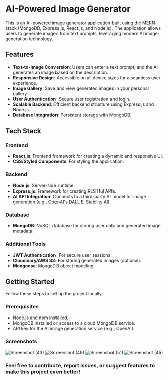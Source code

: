 # AI-Powered Image Generator

This is an AI-powered image generator application built using the MERN stack (MongoDB, Express.js, React.js, and Node.js). The application allows users to generate images from text prompts, leveraging modern AI image-generation technology.

## Features

- **Text-to-Image Conversion**: Users can enter a text prompt, and the AI generates an image based on the description.
- **Responsive Design**: Accessible on all device sizes for a seamless user experience.
- **Image Gallery**: Save and view generated images in your personal gallery.
- **User Authentication**: Secure user registration and login.
- **Scalable Backend**: Efficient backend structure using Express.js and Node.js.
- **Database Integration**: Persistent storage with MongoDB.

## Tech Stack

### Frontend
- **React.js**: Frontend framework for creating a dynamic and responsive UI.
- **CSS/Styled Components**: For styling the application.

### Backend
- **Node.js**: Server-side runtime.
- **Express.js**: Framework for creating RESTful APIs.
- **AI API Integration**: Connects to a third-party AI model for image generation (e.g., OpenAI's DALL·E, Stability AI).

### Database
- **MongoDB**: NoSQL database for storing user data and generated image metadata.

### Additional Tools
- **JWT Authentication**: For secure user sessions.
- **Cloudinary/AWS S3**: For storing generated images (optional).
- **Mongoose**: MongoDB object modeling.

## Getting Started

Follow these steps to set up the project locally:

### Prerequisites

- Node.js and npm installed.
- MongoDB installed or access to a cloud MongoDB service.
- API key for the AI image generation service (e.g., OpenAI).

### Screenshots
![Screenshot (43)](https://github.com/user-attachments/assets/537aa246-755f-456a-b644-61105455ffde)
![Screenshot (49)](https://github.com/user-attachments/assets/c0e705c8-349f-4125-ad2c-93e19d9c0893)
![Screenshot (51)](https://github.com/user-attachments/assets/a70ab05a-f13a-4a94-91c5-b306e487c28c)
![Screenshot (45)](https://github.com/user-attachments/assets/2fb2e554-e63d-40ca-ae1b-5662e71037ac)

### Feel free to contribute, report issues, or suggest features to make this project even better!
